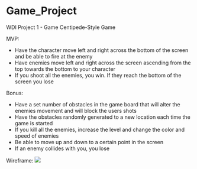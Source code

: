 # Game_Project
WDI Project 1 - Game 
Centipede-Style Game

MVP:
- Have the character move left and right across the bottom of the screen and be able to fire at the enemy
- Have enemies move left and right across the screen ascending from the top towards the bottom to your character
- If you shoot all the enemies, you win. If they reach the bottom of the screen you lose


Bonus:
- Have a set number of obstacles in the game board that will alter the enemies movement and will block the users shots
- Have the obstacles randomly generated to a new location each time the game is started
- If you kill all the enemies, increase the level and change the color and speed of enemies
- Be able to move up and down to a certain point in the screen
- If an enemy collides with you, you lose

Wireframe: 
<img src='../IMG_4031.jpg'>
